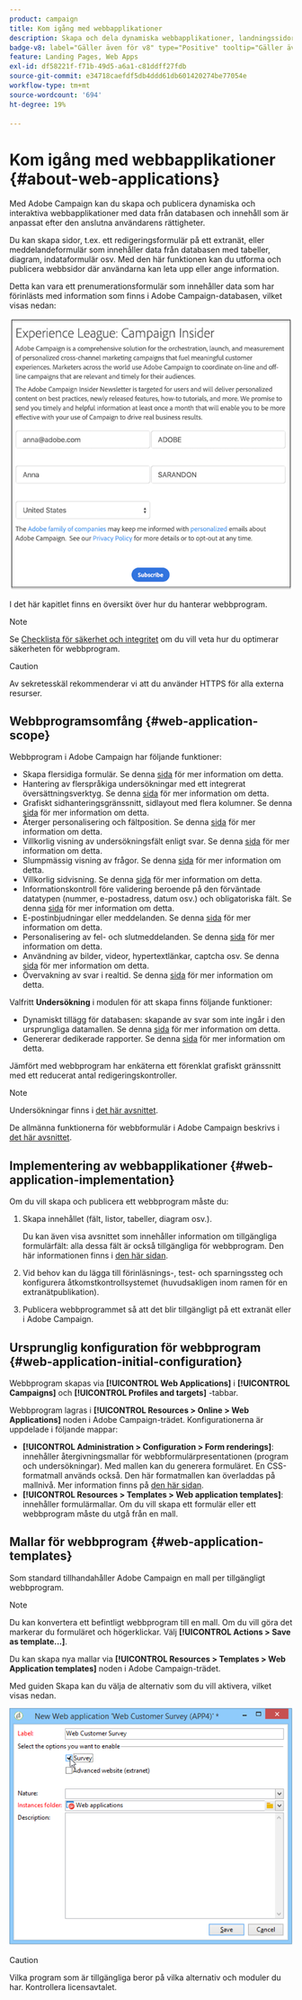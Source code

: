 ```yaml
---
product: campaign
title: Kom igång med webbapplikationer
description: Skapa och dela dynamiska webbapplikationer, landningssidor och enkäter
badge-v8: label="Gäller även för v8" type="Positive" tooltip="Gäller även Campaign v8"
feature: Landing Pages, Web Apps
exl-id: df58221f-f71b-49d5-a6a1-c81ddff27fdb
source-git-commit: e34718caefdf5db4ddd61db601420274be77054e
workflow-type: tm+mt
source-wordcount: '694'
ht-degree: 19%

---
```


# Kom igång med webbapplikationer {#about-web-applications}



Med Adobe Campaign kan du skapa och publicera dynamiska och interaktiva webbapplikationer med data från databasen och innehåll som är anpassat efter den anslutna användarens rättigheter.

Du kan skapa sidor, t.ex. ett redigeringsformulär på ett extranät, eller meddelandeformulär som innehåller data från databasen med tabeller, diagram, indataformulär osv. Med den här funktionen kan du utforma och publicera webbsidor där användarna kan leta upp eller ange information.

Detta kan vara ett prenumerationsformulär som innehåller data som har förinlästs med information som finns i Adobe Campaign-databasen, vilket visas nedan:

![](assets/webapp_form_sample.png)

I det här kapitlet finns en översikt över hur du hanterar webbprogram.

>[!NOTE]
>
>Se [Checklista för säkerhet och integritet](https://experienceleague.adobe.com/docs/campaign-classic/using/installing-campaign-classic/security-privacy/get-started-security-privacy.html?lang=sv) om du vill veta hur du optimerar säkerheten för webbprogram.

>[!CAUTION]
>
>Av sekretesskäl rekommenderar vi att du använder HTTPS för alla externa resurser.

## Webbprogramsomfång {#web-application-scope}

Webbprogram i Adobe Campaign har följande funktioner:

* Skapa flersidiga formulär. Se denna [sida](about-web-forms.md) för mer information om detta.
* Hantering av flerspråkiga undersökningar med ett integrerat översättningsverktyg. Se denna [sida](translating-a-web-application.md) för mer information om detta.
* Grafiskt sidhanteringsgränssnitt, sidlayout med flera kolumner. Se denna [sida](designing-a-web-application.md) för mer information om detta.
* Återger personalisering och fältposition. Se denna [sida](editing-content.md#adding-personalization-content) för mer information om detta.
* Villkorlig visning av undersökningsfält enligt svar. Se denna [sida](form-rendering.md#defining-fields-conditional-display) för mer information om detta.
* Slumpmässig visning av frågor. Se denna [sida](../../surveys/using/building-a-survey.md#adding-questions) för mer information om detta.
* Villkorlig sidvisning. Se denna [sida](defining-web-forms-page-sequencing.md#conditional-page-display) för mer information om detta.
* Informationskontroll före validering beroende på den förväntade datatypen (nummer, e-postadress, datum osv.) och obligatoriska fält. Se denna [sida](form-rendering.md#defining-control-settings) för mer information om detta.
* E-postinbjudningar eller meddelanden. Se denna [sida](publishing-a-web-form.md#delivering-a-form-via-email) för mer information om detta.
* Personalisering av fel- och slutmeddelanden. Se denna [sida](defining-web-forms-properties.md#setting-up-an-error-page) för mer information om detta.
* Användning av bilder, videor, hypertextlänkar, captcha osv. Se denna [sida](editing-content.md) för mer information om detta.
* Övervakning av svar i realtid. Se denna [sida](../../surveys/using/publish-track-and-use-collected-data.md#response-tracking) för mer information om detta.

Valfritt **Undersökning** i modulen för att skapa finns följande funktioner:

* Dynamiskt tillägg för databasen: skapande av svar som inte ingår i den ursprungliga datamallen. Se denna [sida](../../surveys/using/managing-answers.md#storing-collected-answers) för mer information om detta.
* Genererar dedikerade rapporter. Se denna [sida](../../surveys/using/publish-track-and-use-collected-data.md#reports-on-surveys) för mer information om detta.

Jämfört med webbprogram har enkäterna ett förenklat grafiskt gränssnitt med ett reducerat antal redigeringskontroller.

>[!NOTE]
>
>Undersökningar finns i [det här avsnittet](../../surveys/using/about-surveys.md).
>
>De allmänna funktionerna för webbformulär i Adobe Campaign beskrivs i [det här avsnittet](about-web-forms.md).

## Implementering av webbapplikationer {#web-application-implementation}

Om du vill skapa och publicera ett webbprogram måste du:

1. Skapa innehållet (fält, listor, tabeller, diagram osv.).

   Du kan även visa avsnittet som innehåller information om tillgängliga formulärfält: alla dessa fält är också tillgängliga för webbprogram. Den här informationen finns i [den här sidan](adding-fields-to-a-web-form.md).

1. Vid behov kan du lägga till förinläsnings-, test- och sparningssteg och konfigurera åtkomstkontrollsystemet (huvudsakligen inom ramen för en extranätpublikation).
1. Publicera webbprogrammet så att det blir tillgängligt på ett extranät eller i Adobe Campaign.

## Ursprunglig konfiguration för webbprogram {#web-application-initial-configuration}

Webbprogram skapas via **[!UICONTROL Web Applications]** i **[!UICONTROL Campaigns]** och **[!UICONTROL Profiles and targets]** -tabbar.

Webbprogram lagras i **[!UICONTROL Resources > Online > Web Applications]** noden i Adobe Campaign-trädet. Konfigurationerna är uppdelade i följande mappar:

* **[!UICONTROL Administration > Configuration > Form renderings]**: innehåller återgivningsmallar för webbformulärpresentationen (program och undersökningar). Med mallen kan du generera formuläret. En CSS-formatmall används också. Den här formatmallen kan överladdas på mallnivå. Mer information finns på [den här sidan](form-rendering.md#selecting-the-form-rendering-template).
* **[!UICONTROL Resources > Templates > Web application templates]**: innehåller formulärmallar. Om du vill skapa ett formulär eller ett webbprogram måste du utgå från en mall.

## Mallar för webbprogram {#web-application-templates}

Som standard tillhandahåller Adobe Campaign en mall per tillgängligt webbprogram.

>[!NOTE]
>
>Du kan konvertera ett befintligt webbprogram till en mall. Om du vill göra det markerar du formuläret och högerklickar. Välj **[!UICONTROL Actions > Save as template...]**.

Du kan skapa nya mallar via **[!UICONTROL Resources > Templates > Web Application templates]** noden i Adobe Campaign-trädet.

Med guiden Skapa kan du välja de alternativ som du vill aktivera, vilket visas nedan.

![](assets/webapp_create_template.png)

>[!CAUTION]
>
>Vilka program som är tillgängliga beror på vilka alternativ och moduler du har. Kontrollera licensavtalet.
